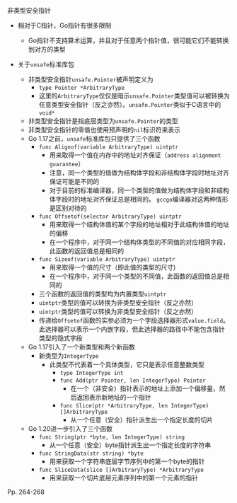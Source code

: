 非类型安全指针

-   相对于C指针，Go指针有很多限制
    -   Go指针不支持算术运算，并且对于任意两个指针值，很可能它们不能转换到对方的类型

-   关于`unsafe`标准库包
    -   非类型安全指针`unsafe.Pointer`被声明定义为
        -   `type Pointer *ArbitraryType` 
        -   这里的`ArbitraryType`仅仅是暗示`unsafe.Pointer`类型值可以被转换为任意类型安全指针（反之亦然）。`unsafe.Pointer`类似于C语言中的`void*`
    -   非类型安全指针是指底层类型为`unsafe.Pointer`的类型
    -   非类型安全指针的零值也使用预声明的`nil`标识符来表示
    -   Go 1.17之前，`unsafe`标准库包只提供了三个函数
        -   `func Alignof(variable ArbitraryType) uintptr`
            -   用来取得一个值在内存中的地址对齐保证（`address alignment guarantee`）
            -   注意，同一个类型的值做为结构体字段和非结构体字段时地址对齐保证可能是不同的
            -   对于目前的标准编译器，同一个类型的值做为结构体字段和非结构体字段时的地址对齐保证总是相同的。 `gccgo`编译器对这两种情形是区别对待的
        -   `func Offsetof(selector ArbitraryType) uintptr`
            -   用来取得一个结构体值的某个字段的地址相对于此结构体值的地址的偏移
            -   在一个程序中，对于同一个结构体类型的不同值的对应相同字段，此函数的返回值总是相同的
        -   `func Sizeof(variable ArbitraryType) uintptr`
            -   用来取得一个值的尺寸（即此值的类型的尺寸)
            -   在一个程序中，对于同一个类型的不同值，此函数的返回值总是相同的
        -   三个函数的返回值的类型均为内置类型`uintptr`
        -   `uintptr`类型的值可以转换为非类型安全指针（反之亦然）
        -   `uintptr`类型的值可以转换为非类型安全指针（反之亦然）
        -   传递给`Offsetof`函数的实参必须为一个字段选择器形式`value.field`。 此选择器可以表示一个内嵌字段，但此选择器的路径中不能包含指针类型的隐式字段
    -   Go 1.17引入了一个新类型和两个新函数
        -   新类型为`IntegerType`
            -   此类型不代表着一个具体类型，它只是表示任意整数类型
                -   `type IntegerType int` 
                -   `func Add(ptr Pointer, len IntegerType) Pointer`
                    -   在一个（非安全）指针表示的地址上添加一个偏移量，然后返回表示新地址的一个指针
                -   `func Slice(ptr *ArbitraryType, len IntegerType) []ArbitraryType`
                    -   从一个任意（安全）指针派生出一个指定长度的切片
    -   Go 1.20进一步引入了三个函数
        -   `func String(ptr *byte, len IntegerType) string`
            -   从一个任意（安全）byte指针派生出一个指定长度的字符串
        -   `func StringData(str string) *byte`
            -   用来获取一个字符串底层字节序列中的第一个byte的指针
        -   `func SliceData(slice []ArbitraryType) *ArbitraryType`
            -   用来获取一个切片底层元素序列中的第一个元素的指针



Pp. 264-268